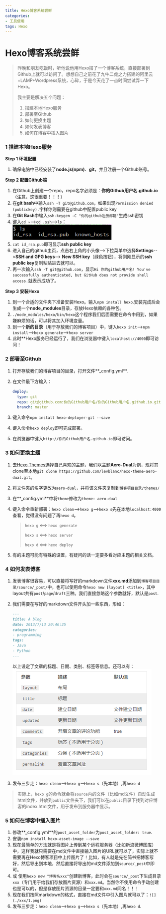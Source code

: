 ```yaml
---
title: Hexo博客系统尝鲜
categories: 
- 工具使用
tags: Hexo
---
```


# Hexo博客系统尝鲜

> 昨晚和朋友吃饭时，听他说他用Hexo搭了一个博客系统，直接部署到Github上就可以访问了。想想自己之前花了九牛二虎之力搭建的阿里云+LAMP+Wordpress系统，心碎，于是今天花了一点时间尝试弄一下Hexo。
>
> 我主要是解决五个问题：
>
> 1. 搭建本地Hexo服务
> 2. 部署至Github
> 3. 如何更换主题
> 4. 如何发表博客
> 5. 如何在博客中插入图片

### 1 搭建本地Hexo服务

**Step 1 环境配置**

1. 确保电脑中已经安装了**node.js(npm)**、**git**，并且注册一个Github账号。

**Step 2 配置Github端**

1. 在Github上创建一个repo，repo名字必须是：**你的Github用户名.github.io**（注意，这很重要！！！）
2. 在**git bash**中输入`ssh -T git@github.com`，如果出现`Permission denied (publickey).`字样你则需要在github中配置public key
3. 在**Git Bash**中输入`ssh-keygen -C "你的github注册邮箱"`生成ssh密钥
4. 键入`cd ~`-->`cd .ssh`-->`ls`：![](./res/2019-01-15/1.PNG)
5. `cat id_rsa.pub`即可显示**ssh public key**
6. 进入自己的github主页，点击右上角的小头像-->下拉菜单中选择**Settings**-->**SSH and GPG keys**--> **New SSH key**（绿色按钮），将刚刚显示的**ssh public key**复制粘贴进去就可以。
7. 再一次输入`ssh -T git@github.com`，显示`Hi 你的github用户名! You've successfully authenticated, but GitHub does not provide shell access.`就表示成功了。

<!--more-->

**Step 3 安装Hexo**

1. 到一个合适的文件夹下准备安装Hexo。输入`npm install hexo`.安装完成后会生成一个**node_modules**目录，存放Hexo依赖的各种包。
2. `./node_modules/hexo/bin/hexo`这个程序我们后面需要在命令中用到，如果嫌麻烦的话，可以将其加入环境变量。
3. 到一个**新的目录**（用于存放我们的博客项目）中，键入`hexo init`-->`npm install`-->`hexo generate`-->`hexo server`
4. 此时**Hexo服务已经运行了，我们在浏览器中键入`localhost://4000`即可访问！

### 2 部署至Github

1. 打开存放我们的博客项目的目录，打开文件**_config.yml**.

2. 在文件最下方输入：

   ```yaml
   deploy:
     type: git
     repo: git@github.com:你的Github用户名/你的Github用户名.github.io.git
     branch: master
   ```

3. 键入命令`npm install hexo-deployer-git --save`

4. 键入命令`hexo deploy`即可完成部署。

5. 在浏览器中键入`http://你的Github用户名.github.io`即可访问。

### 3 如何更换主题

1. 去[Hexo Themes](https://hexo.io/themes/)选择自己喜欢的主题，我们以主题**Aero-Dual**为例，现将其clone至本地`git clone https://github.com/levblanc/hexo-theme-aero-dual.git`。

2. 将文件夹的名字更改为`aero-dual`，并将该文件夹复制到`博客项目目录/themes/`

3. 在**_config.yml**中将`theme`修改为`theme: aero-dual`

4. 键入命令重新部署：`hexo clean`-->`hexo g`-->`hexo s`先在本地`localhost:4000`查看，觉得没有问题了再`hexo d`。

   > `hexo g` <==> `hexo generate`
   >
   > `hexo s` <==> `hexo server`
   >
   > `hexo d` <==> `hexo deploy`

5. 有的主题可能有特殊的设置，有疑问的话一定要多看对应主题的相关文档。

### 4 如何发表博客

1. 发表博客很容易，可以直接将写好的markdown文件**xxx.md**添加到`博客项目目录/source/_post/`中，也可以使用命令`hexo new [layout] <title>`，其中layout共有`post`/`page`/`draft`三种。我们直接忽略这个参数就好，默认是`post`.

2. 我们需要在写好的markdown文件开头加一些东西，形如：

   ```markdown
   ---
   title: A blog
   date: 2013/7/13 20:46:25
   categories:
   - programming
   tags:
   - Java
   - Python
   ---
   ```

   以上设定了文章的标题、日期、类别、标签等信息。还可以有：![](./res/2019-01-15/2.PNG)

3. 发布三步走：`hexo clean`-->`hexo g`-->`hexo s`（先本地）,再`hexo d`

> 实际上，`hexo g`的命令就会将`source`内的文件（比如md文件）自动生成html文件，并放到`public`文件夹下，我们可以在`public`目录下找到对应博客的index.html文件，用于发布到服务器中显示。

### 5 如何在博客中插入图片

1. 修改**_config.yml**的`post_asset_folder`为`post_asset_folder: true`.
2. 安装`npm install hexo-asset-image --save`
3. 现在最简单的方法就是将图片上传到某个远程服务器（比如新浪微博图库）中，这样我就只需要在md文件中直接输入图片的URL就可以了，实际上就不需要再在Hexo博客项目中上传图片了！比如，有人就是先在简书把博客写好，然后导出到本地，然后直接将导出的md文件添加到`source/_post`中即可。
4. 或 使用`hexo new "博客名xxx"`创建新博客，此时会在`source/_post`下生成目录`xxx`（专门用于给我们存放图片资源）和`xxx.md`。当然你不使用命令手动创建也是可以的，但是存放图片资源的目录一定要和`xxx.md`同名！！！
5. 现在我们按照markdown的格式，直接在md文件中引入图片就可以了：`![](./xxx/1.png)`
6. 发布三步走：`hexo clean`-->`hexo g`-->`hexo s`（先本地）,再`hexo d`.
